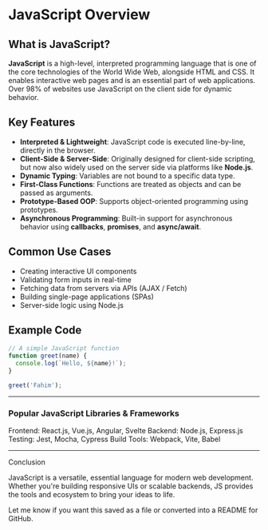 
# JavaScript Overview

## What is JavaScript?

**JavaScript** is a high-level, interpreted programming language that is one of the core technologies of the World Wide Web, alongside HTML and CSS. It enables interactive web pages and is an essential part of web applications. Over 98% of websites use JavaScript on the client side for dynamic behavior.

## Key Features

- **Interpreted & Lightweight**: JavaScript code is executed line-by-line, directly in the browser.
- **Client-Side & Server-Side**: Originally designed for client-side scripting, but now also widely used on the server side via platforms like **Node.js**.
- **Dynamic Typing**: Variables are not bound to a specific data type.
- **First-Class Functions**: Functions are treated as objects and can be passed as arguments.
- **Prototype-Based OOP**: Supports object-oriented programming using prototypes.
- **Asynchronous Programming**: Built-in support for asynchronous behavior using **callbacks**, **promises**, and **async/await**.

## Common Use Cases

- Creating interactive UI components
- Validating form inputs in real-time
- Fetching data from servers via APIs (AJAX / Fetch)
- Building single-page applications (SPAs)
- Server-side logic using Node.js

## Example Code

```javascript
// A simple JavaScript function
function greet(name) {
  console.log(`Hello, ${name}!`);
}

greet('Fahim');

```
---
### Popular JavaScript Libraries & Frameworks

Frontend: React.js, Vue.js, Angular, Svelte
Backend: Node.js, Express.js
Testing: Jest, Mocha, Cypress
Build Tools: Webpack, Vite, Babel

---
Conclusion

JavaScript is a versatile, essential language for modern web development. Whether you're building responsive UIs or scalable backends, JS provides the tools and ecosystem to bring your ideas to life.

Let me know if you want this saved as a file or converted into a README for GitHub.

